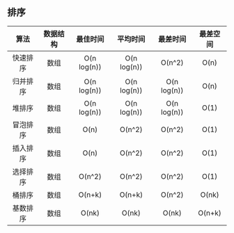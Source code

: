 ## 排序
算法 | 数据结构 | 最佳时间 | 平均时间 | 最差时间 | 最差空间
| :---: | :---: | :---: | :---: | :---: | :---: |
快速排序 | 数组 | O(n log(n)) | O(n log(n)) | O(n^2) | O(n)
归并排序 | 数组 | O(n log(n)) | O(n log(n)) | O(n log(n)) | O(n)
堆排序 | 数组 | O(n log(n)) | O(n log(n)) | O(n log(n)) | O(1)
冒泡排序 | 数组 | O(n) | O(n^2) | O(n^2) | O(1)
插入排序 | 数组 | O(n) | O(n^2) | O(n^2) | O(1)
选择排序 | 数组 | O(n^2) | O(n^2) | O(n^2) | O(1)
桶排序 | 数组 | O(n+k) | O(n+k) | O(n^2) | O(nk)
基数排序 | 数组 | O(nk) | O(nk) | O(nk) | O(n+k)